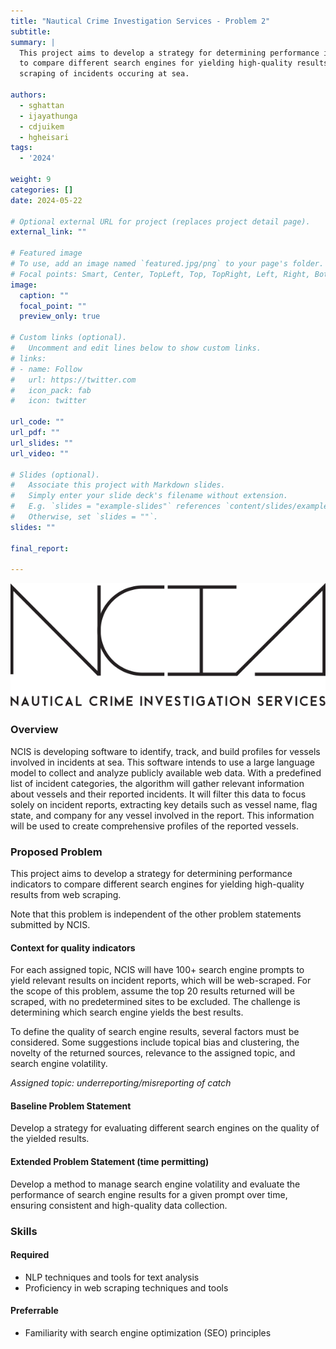 ```yaml
---
title: "Nautical Crime Investigation Services - Problem 2"
subtitle:
summary: |
  This project aims to develop a strategy for determining performance indicators
  to compare different search engines for yielding high-quality results from web
  scraping of incidents occuring at sea.

authors:
  - sghattan
  - ijayathunga
  - cdjuikem
  - hgheisari
tags:
  - '2024'

weight: 9
categories: []
date: 2024-05-22

# Optional external URL for project (replaces project detail page).
external_link: ""

# Featured image
# To use, add an image named `featured.jpg/png` to your page's folder.
# Focal points: Smart, Center, TopLeft, Top, TopRight, Left, Right, BottomLeft, Bottom, BottomRight.
image:
  caption: ""
  focal_point: ""
  preview_only: true

# Custom links (optional).
#   Uncomment and edit lines below to show custom links.
# links:
# - name: Follow
#   url: https://twitter.com
#   icon_pack: fab
#   icon: twitter

url_code: ""
url_pdf: ""
url_slides: ""
url_video: ""

# Slides (optional).
#   Associate this project with Markdown slides.
#   Simply enter your slide deck's filename without extension.
#   E.g. `slides = "example-slides"` references `content/slides/example-slides.md`.
#   Otherwise, set `slides = ""`.
slides: ""

final_report:

---
```

![](NCISLogo.svg)

### Overview
NCIS is developing software to identify, track, and build profiles for vessels
involved in incidents at sea. This software intends to use a large language
model to collect and analyze publicly available web data. With a predefined
list of incident categories, the algorithm will gather relevant information
about vessels and their reported incidents. It will filter this data to focus
solely on incident reports, extracting key details such as vessel name, flag
state, and company for any vessel involved in the report. This information will
be used to create comprehensive profiles of the reported vessels.

### Proposed Problem
This project aims to develop a strategy for determining performance indicators
to compare different search engines for yielding high-quality results from web
scraping.

Note that this problem is independent of the other problem statements submitted
by NCIS.


#### Context for quality indicators
For each assigned topic, NCIS will have 100+ search engine prompts to yield
relevant results on incident reports, which will be web-scraped. For the scope
of this problem, assume the top 20 results returned will be scraped, with no
predetermined sites to be excluded. The challenge is determining which search
engine yields the best results. 

To define the quality of search engine results, several factors must be
considered. Some suggestions include topical bias and clustering, the novelty
of the returned sources, relevance to the assigned topic, and search engine
volatility. 

_Assigned topic: underreporting/misreporting of catch_

#### Baseline Problem Statement
Develop a strategy for evaluating different search engines on the quality of
the yielded results. 

#### Extended Problem Statement (time permitting)
Develop a method to manage search engine volatility and evaluate the
performance of search engine results for a given prompt over time, ensuring
consistent and high-quality data collection.

### Skills
#### Required
 * NLP techniques and tools for text analysis
 * Proficiency in web scraping techniques and tools
#### Preferrable
 * Familiarity with search engine optimization (SEO) principles
